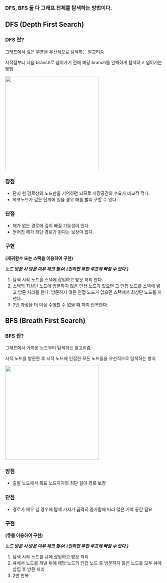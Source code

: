 ### DFS, BFS 둘 다 그래프 전체를 탐색하는 방법이다.

## DFS (Depth First Search)

### DFS 란?

그래프에서 깊은 부분을 우선적으로 탐색하는 알고리즘

시작점부터 다음 branch로 넘어가기 전에 해당 branch를 완벽하게 탐색하고 넘어가는 방법

<img src="https://user-images.githubusercontent.com/72093196/236689427-459d32da-e4df-4f54-9960-1492af5365ac.gif" width="300">

### 장점

- 단지 현 경로상의 노드만을 기억하면 되므로 저장공간의 수요가 비교적 적다.
- 목표노드가 깊은 단계에 있을 경우 해를 빨리 구할 수 있다.

### 단점

- 해가 없는 경로에 깊이 빠질 가능성이 있다.
- 얻어진 해가 최단 경로가 된다는 보장이 없다.

### 구현

**(재귀함수 또는 스택을 이용하여 구현)**

***노드 방문 시 방문 여부 체크 필수! (안하면 무한 루프에 빠질 수 있다.)***

1. 탐색 시작 노드를 스택에 삽입하고 방문 처리 한다.
2. 스택의 최상단 노드에 방문하지 않은 인접 노드가 있으면 그 인접 노드를 스택에 넣고 방문 처리를  한다.
   방문하지 않은 인접 노드가 없으면 스택에서 최상단 노드를 꺼낸다.
3. 2번 과정을 더 이상 수행할 수 없을 때 까지 반복한다.

## BFS (Breath First Search)

### BFS 란?

그래프에서 가까운 노드부터 탐색하는 알고리즘

시작 노드를 방문한 후 시작 노드에 인접한 모든 노드들을 우선적으로 탐색하는 방식

<img src="https://user-images.githubusercontent.com/72093196/236689431-fccad6c3-4c5a-4e29-a430-79a1d83ad394.gif" width="300">

### 장점

- 출발 노드에서 목표 노드까지의 최단 길이 경로 보장

### 단점

- 경로가 매우 길 경우에 탐색 가지가 급격히 증가함에 따라 많은 기억 공간 필요

### 구현

**(큐를 이용하여 구현)**

***노드 방문 시 방문 여부 체크 필수! (안하면 무한 루프에 빠질 수 있다.)***

1. 탐색 시작 노드를 큐에 삽입하고 방문 처리
2. 큐에서 노드를 꺼낸 뒤에 해당 노드의 인접 노드 중 방문하지 않은 노드를 모두 큐에 삽입 후 방문 처리
3. 2번 반복